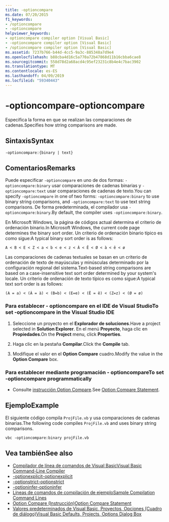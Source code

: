 ```yaml
---
title: -optioncompare
ms.date: 07/20/2015
f1_keywords:
- /optioncompare
- -optioncompare
helpviewer_keywords:
- optioncompare compiler option [Visual Basic]
- -optioncompare compiler option [Visual Basic]
- /optioncompare compiler option [Visual Basic]
ms.assetid: 7237b766-b44d-4cc5-9a3c-885348a7d9e4
ms.openlocfilehash: b88cba4d16c5a770a72b47868d11b16cbba6cae8
ms.sourcegitcommit: 558d78d2a68acd4c95ef23231c8b4e4c7bac3902
ms.translationtype: MT
ms.contentlocale: es-ES
ms.lasthandoff: 04/09/2019
ms.locfileid: "59340443"
---
```

# <a name="-optioncompare"></a><span data-ttu-id="5ebf1-102">-optioncompare</span><span class="sxs-lookup"><span data-stu-id="5ebf1-102">-optioncompare</span></span>
<span data-ttu-id="5ebf1-103">Especifica la forma en que se realizan las comparaciones de cadenas.</span><span class="sxs-lookup"><span data-stu-id="5ebf1-103">Specifies how string comparisons are made.</span></span>  
  
## <a name="syntax"></a><span data-ttu-id="5ebf1-104">Sintaxis</span><span class="sxs-lookup"><span data-stu-id="5ebf1-104">Syntax</span></span>  
  
```  
-optioncompare:{binary | text}  
```  
  
## <a name="remarks"></a><span data-ttu-id="5ebf1-105">Comentarios</span><span class="sxs-lookup"><span data-stu-id="5ebf1-105">Remarks</span></span>  
 <span data-ttu-id="5ebf1-106">Puede especificar `-optioncompare` en uno de dos formas: `-optioncompare:binary` usar comparaciones de cadenas binarias y `-optioncompare:text` usar comparaciones de cadenas de texto.</span><span class="sxs-lookup"><span data-stu-id="5ebf1-106">You can specify `-optioncompare` in one of two forms: `-optioncompare:binary` to use binary string comparisons, and `-optioncompare:text` to use text string comparisons.</span></span> <span data-ttu-id="5ebf1-107">De forma predeterminada, el compilador usa `-optioncompare:binary`.</span><span class="sxs-lookup"><span data-stu-id="5ebf1-107">By default, the compiler uses `-optioncompare:binary`.</span></span>  
  
 <span data-ttu-id="5ebf1-108">En Microsoft Windows, la página de códigos actual determina el criterio de ordenación binario.</span><span class="sxs-lookup"><span data-stu-id="5ebf1-108">In Microsoft Windows, the current code page determines the binary sort order.</span></span> <span data-ttu-id="5ebf1-109">Un criterio de ordenación binario típico es como sigue:</span><span class="sxs-lookup"><span data-stu-id="5ebf1-109">A typical binary sort order is as follows:</span></span>  
  
 `A < B < E < Z < a < b < e < z < À < Ê < Ø < à < ê < ø`  
  
 <span data-ttu-id="5ebf1-110">Las comparaciones de cadenas textuales se basan en un criterio de ordenación de texto de mayúsculas y minúsculas determinado por la configuración regional del sistema.</span><span class="sxs-lookup"><span data-stu-id="5ebf1-110">Text-based string comparisons are based on a case-insensitive text sort order determined by your system's locale.</span></span> <span data-ttu-id="5ebf1-111">Un criterio de ordenación de texto típico es como sigue:</span><span class="sxs-lookup"><span data-stu-id="5ebf1-111">A typical text sort order is as follows:</span></span>  
  
 `(A = a) < (À = à) < (B=b) < (E=e) < (Ê = ê) < (Z=z) < (Ø = ø)`  
  
### <a name="to-set--optioncompare-in-the-visual-studio-ide"></a><span data-ttu-id="5ebf1-112">Para establecer - optioncompare en el IDE de Visual Studio</span><span class="sxs-lookup"><span data-stu-id="5ebf1-112">To set -optioncompare in the Visual Studio IDE</span></span>  
  
1. <span data-ttu-id="5ebf1-113">Seleccione un proyecto en el **Explorador de soluciones**.</span><span class="sxs-lookup"><span data-stu-id="5ebf1-113">Have a project selected in **Solution Explorer**.</span></span> <span data-ttu-id="5ebf1-114">En el menú **Proyecto**, haga clic en **Propiedades**.</span><span class="sxs-lookup"><span data-stu-id="5ebf1-114">On the **Project** menu, click **Properties**.</span></span>   
  
2. <span data-ttu-id="5ebf1-115">Haga clic en la pestaña **Compilar**.</span><span class="sxs-lookup"><span data-stu-id="5ebf1-115">Click the **Compile** tab.</span></span>  
  
3. <span data-ttu-id="5ebf1-116">Modifique el valor en el **Option Compare** cuadro.</span><span class="sxs-lookup"><span data-stu-id="5ebf1-116">Modify the value in the **Option Compare** box.</span></span>  
  
### <a name="to-set--optioncompare-programmatically"></a><span data-ttu-id="5ebf1-117">Para establecer mediante programación - optioncompare</span><span class="sxs-lookup"><span data-stu-id="5ebf1-117">To set -optioncompare programmatically</span></span>  
  
-   <span data-ttu-id="5ebf1-118">Consulte [instrucción Option Compare](../../../visual-basic/language-reference/statements/option-compare-statement.md).</span><span class="sxs-lookup"><span data-stu-id="5ebf1-118">See [Option Compare Statement](../../../visual-basic/language-reference/statements/option-compare-statement.md).</span></span>  
  
## <a name="example"></a><span data-ttu-id="5ebf1-119">Ejemplo</span><span class="sxs-lookup"><span data-stu-id="5ebf1-119">Example</span></span>  
 <span data-ttu-id="5ebf1-120">El siguiente código compila `ProjFile.vb` y usa comparaciones de cadenas binarias.</span><span class="sxs-lookup"><span data-stu-id="5ebf1-120">The following code compiles `ProjFile.vb` and uses binary string comparisons.</span></span>  
  
```console
vbc -optioncompare:binary projFile.vb  
```  
  
## <a name="see-also"></a><span data-ttu-id="5ebf1-121">Vea también</span><span class="sxs-lookup"><span data-stu-id="5ebf1-121">See also</span></span>

- [<span data-ttu-id="5ebf1-122">Compilador de línea de comandos de Visual Basic</span><span class="sxs-lookup"><span data-stu-id="5ebf1-122">Visual Basic Command-Line Compiler</span></span>](../../../visual-basic/reference/command-line-compiler/index.md)
- [<span data-ttu-id="5ebf1-123">-optionexplicit</span><span class="sxs-lookup"><span data-stu-id="5ebf1-123">-optionexplicit</span></span>](../../../visual-basic/reference/command-line-compiler/optionexplicit.md)
- [<span data-ttu-id="5ebf1-124">-optionstrict</span><span class="sxs-lookup"><span data-stu-id="5ebf1-124">-optionstrict</span></span>](../../../visual-basic/reference/command-line-compiler/optionstrict.md)
- [<span data-ttu-id="5ebf1-125">-optioninfer</span><span class="sxs-lookup"><span data-stu-id="5ebf1-125">-optioninfer</span></span>](../../../visual-basic/reference/command-line-compiler/optioninfer.md)
- [<span data-ttu-id="5ebf1-126">Líneas de comandos de compilación de ejemplo</span><span class="sxs-lookup"><span data-stu-id="5ebf1-126">Sample Compilation Command Lines</span></span>](../../../visual-basic/reference/command-line-compiler/sample-compilation-command-lines.md)
- [<span data-ttu-id="5ebf1-127">Option Compare (Instrucción)</span><span class="sxs-lookup"><span data-stu-id="5ebf1-127">Option Compare Statement</span></span>](../../../visual-basic/language-reference/statements/option-compare-statement.md)
- [<span data-ttu-id="5ebf1-128">Valores predeterminados de Visual Basic, Proyectos, Opciones (Cuadro de diálogo)</span><span class="sxs-lookup"><span data-stu-id="5ebf1-128">Visual Basic Defaults, Projects, Options Dialog Box</span></span>](/visualstudio/ide/reference/visual-basic-defaults-projects-options-dialog-box)
